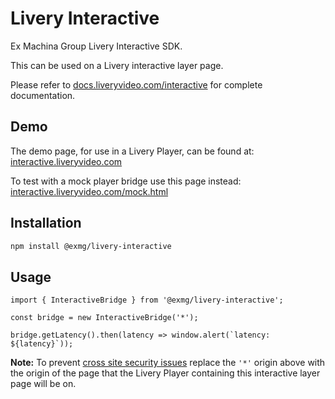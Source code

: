 # Livery Interactive

Ex Machina Group Livery Interactive SDK.

This can be used on a Livery interactive layer page.

Please refer to [docs.liveryvideo.com/interactive](https://docs.liveryvideo.com/interactive) for complete documentation.

## Demo

The demo page, for use in a Livery Player, can be found at: [interactive.liveryvideo.com](https://interactive.liveryvideo.com)

To test with a mock player bridge use this page instead: [interactive.liveryvideo.com/mock.html](https://interactive.liveryvideo.com/mock.html)

## Installation

```bash
npm install @exmg/livery-interactive
```

## Usage

```JS
import { InteractiveBridge } from '@exmg/livery-interactive';

const bridge = new InteractiveBridge('*');

bridge.getLatency().then(latency => window.alert(`latency: ${latency}`));
```

**Note:** To prevent [cross site security issues](https://developer.mozilla.org/en-US/docs/Web/API/Window/postMessage#security_concerns) replace the `'*'` origin above with the origin of the page that the Livery Player containing this interactive layer page will be on.
